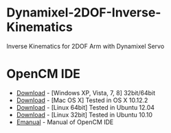 # Dynamixel-2DOF-Inverse-Kinematics
Inverse Kinematics for 2DOF Arm with Dynamixel Servo

# OpenCM IDE
* [Download](http://www.robotis.com/service/download.php?no=47) - [Windows XP, Vista, 7, 8] 32bit/64bit
* [Download](http://www.robotis.com/service/download.php?no=48) - [Mac OS X] Tested in OS X 10.12.2
* [Download](http://www.robotis.com/service/download.php?no=49) - [Linux 64bit] Tested in Ubuntu 12.04
* [Download](http://www.robotis.com/service/download.php?no=50) - [Linux 32bit] Tested in Ubuntu 10.10
* [Emanual](http://emanual.robotis.com/docs/en/software/opencm_ide/getting_started/#robotis-opencm-software-download) - Manual of OpenCM IDE
